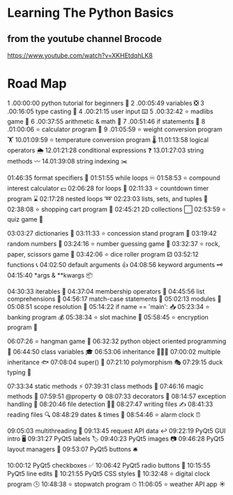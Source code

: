 <h1> Learning  The Python Basics</h1>
<h2>from the youtube channel Brocode</h2>

https://www.youtube.com/watch?v=XKHEtdqhLK8


<h1>Road Map</h1>

1 .00:00:00 python tutorial for beginners 🐍
2 .00:05:49 variables ❎
3 .00:16:05 type casting 💱
4 .00:21:15 user input ⌨️
5 .00:32:42 ⭐ madlibs game 📖
6 .00:37:55 arithmetic & math 📐
7 .00:51:46 if statements 🤔
8 .01:00:06 ⭐ calculator program 🧮
9 .01:05:59 ⭐ weight conversion program 🏋️
10.01:09:59 ⭐ temperature conversion program 🌡️
11.01:13:58 logical operators 🌦️
12.01:21:28 conditional expressions ❓
13.01:27:03 string methods 〰️
14.01:39:08 string indexing ✂️


01:46:35 format specifiers 💬
01:51:55 while loops ♾️
01:58:53 ⭐ compound interest calculator 💵
02:06:28 for loops 🔁
02:11:33 ⭐ countdown timer program ⌛
02:17:28 nested loops ➿
02:23:03 lists, sets, and tuples 🍎
02:38:08 ⭐ shopping cart program 🛒
02:45:21 2D collections ⬜
02:53:59 ⭐ quiz game 💯


03:03:27 dictionaries 📙
03:11:33 ⭐ concession stand program 🍿
03:19:42 random numbers 🎲
03:24:16 ⭐ number guessing game 🔢
03:32:37 ⭐ rock, paper, scissors game 🗿
03:42:06 ⭐ dice roller program ⚂
03:52:12 functions 📞
04:02:50 default arguments 👍
04:08:56 keyword arguments 🗝️
04:15:40 *args & **kwargs 📦


04:30:33 iterables 🔂
04:37:04 membership operators 🔎
04:45:56 list comprehensions 📃
04:56:17 match-case statements 📆
05:02:13 modules 📨
05:08:51 scope resolution 🔬
05:14:22 if name == 'main': 📥
05:23:34 ⭐ banking program 💰
05:38:34 ⭐ slot machine 🎰
05:58:45 ⭐ encryption program 🔐


06:07:26 ⭐ hangman game 🕺
06:32:32 python object oriented programming 🚗
06:44:50 class variables 🎓
06:53:06 inheritance 👨‍👦‍👦
07:00:02 multiple inheritance 🐟
07:08:04 super() 🔴
07:21:10 polymorphism 🎭
07:29:15 duck typing 🦆


07:33:34 static methods ⚡
07:39:31 class methods 🏫
07:46:16 magic methods 🌟
07:59:51 @property ⚙️
08:07:33 decorators 🎊
08:14:57 exception handling 🚦
08:20:46 file detection 🕵️‍♂️
08:27:47 writing files ✍
08:41:33 reading files 🔍
08:48:29 dates & times 📅
08:54:46 ⭐ alarm clock ⏰


09:05:03 multithreading 🧵
09:13:45 request API data ↩️
09:22:19 PyQt5 GUI intro 🖥️
09:31:27 PyQt5 labels 🏷️
09:40:23 PyQt5 images 📷
09:46:28 PyQt5 layout managers 🧲
09:53:07 PyQt5 buttons 🛎️


10:00:12 PyQt5 checkboxes ✅
10:06:42 PyQt5 radio buttons 🔘
10:15:55 PyQt5 line edits 💬
10:21:55 PyQt5 CSS styles 🎨
10:32:48 ⭐ digital clock program 🕒
10:48:38 ⭐ stopwatch program ⏱
11:06:05 ⭐ weather API app ☀️
